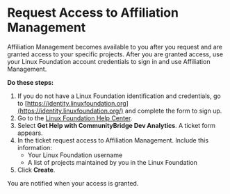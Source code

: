 # Request Access to Affiliation Management

Affiliation Management becomes available to you after you request and are granted access to your specific projects. After you are granted access, use your Linux Foundation account credentials to sign in and use Affiliation Management.

**Do these steps:**

1. If you do not have a Linux Foundation identification and credentials, go to [https://identity.linuxfoundation.org](https://identity.linuxfoundation.org/) and complete the form to sign up.
2. Go to the [Linux Foundation Help Center](https://jira.linuxfoundation.org/servicedesk/customer/portal/4).
3. Select **Get Help with CommunityBridge Dev Analytics**. A ticket form appears.
4. In the ticket request access to Affiliation Management. Include this information:
   * Your Linux Foundation username
   * A list of projects maintained by you in the Linux Foundation
5. Click **Create**.

You are notified when your access is granted.

